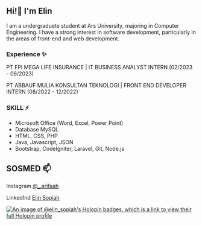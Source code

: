 ## Hi!👋 I'm Elin

I am a undergraduete student at Ars University, majoring in Computer Engineering. I have a strong interest in software development, particularly in the areas of front-end and web development.

### Experience ✨
PT FPI MEGA LIFE INSURANCE | 
IT BUSINESS ANALYST INTERN (02/2023 - 06/2023)

PT ABBAUF MULIA KONSULTAN TEKNOLOGI | FRONT END DEVELOPER INTERN (08/2022 - 12/2022)

### SKILL ⚡
+ Microsoft Office (Word, Excel, Power Point)
+ Database MySQL
+ HTML, CSS, PHP
+ Java, Javascript, JSON
+ Bootstrap, CodeIgniter, Laravel, Git, Node.js

## SOSMED 📫
Instagram [@_.arifaah](https://www.instagram.com/_.arifaah/)

LinkedInd [Elin Sopiah](www.linkedin.com/in/elin-sopiah)


[![An image of @elin_sopiah's Holopin badges, which is a link to view their full Holopin profile](https://holopin.me/elin_sopiah)](https://holopin.io/@elin_sopiah)

<div data-iframe-width="150" data-iframe-height="270" data-share-badge-id="ec4de124-7689-47ad-944b-987a96edf184" data-share-badge-host="https://www.credly.com"></div><script type="text/javascript" async src="//cdn.credly.com/assets/utilities/embed.js"></script>
<!--
**ELINSOPIAH03/ELINSOPIAH03** is a ✨ _special_ ✨ repository because its `README.md` (this file) appears on your GitHub profile.

Here are some ideas to get you started:

- 🔭 I’m currently working on ...
- 🌱 I’m currently learning ...
- 👯 I’m looking to collaborate on ...
- 🤔 I’m looking for help with ...
- 💬 Ask me about ...
- 📫 How to reach me: ...
- 😄 Pronouns: ...
- ⚡ Fun fact: ...
-->
